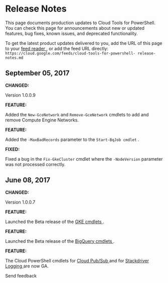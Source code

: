 #  Release Notes

This page documents production updates to Cloud Tools for PowerShell. You can
check this page for announcements about new or updated features, bug fixes,
known issues, and deprecated functionality.

To get the latest product updates delivered to you, add the URL of this page
to your [ feed reader
](https://wikipedia.org/wiki/Comparison_of_feed_aggregators) , or add the feed
URL directly: ` https://cloud.google.com/feeds/cloud-tools-for-powershell-
release-notes.md `

##  September 05, 2017

**CHANGED:**

Version 1.0.0.9

**FEATURE:**

Added the ` New-GceNetwork ` and ` Remove-GceNetwork ` cmdlets to add and
remove Compute Engine Networks.

**FEATURE:**

Added the ` -MaxBadRecords ` parameter to the ` Start-BqJob cmdlet ` .

**FIXED:**

Fixed a bug in the ` Fix-GkeCluster ` cmdlet where the ` -NodeVersion `
parameter was not processed correctly.

##  June 08, 2017

**CHANGED:**

Version 1.0.0.7

**FEATURE:**

Launched the Beta release of the [ GKE cmdlets
](https://cloud.google.com/tools/powershell/docs/container) .

**FEATURE:**

Launched the Beta release of the [ BigQuery cmdlets
](https://cloud.google.com/tools/powershell/docs/bigquery) .

**FEATURE:**

The Cloud PowerShell cmdlets for [ Cloud Pub/Sub
](https://cloud.google.com/tools/powershell/docs/pubsub) and for [ Stackdriver
Logging ](https://cloud.google.com/tools/powershell/docs/logging) are now GA.

Send feedback

